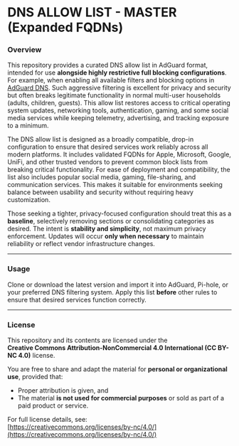 # DNS ALLOW LIST - MASTER (Expanded FQDNs)

### Overview

This repository provides a curated DNS allow list in AdGuard format, intended for use **alongside highly restrictive full blocking configurations**. For example, when enabling all available filters and blocking options in [AdGuard DNS](https://adguard-dns.io). Such aggressive filtering is excellent for privacy and security but often breaks legitimate functionality in normal multi-user households (adults, children, guests). This allow list restores access to critical operating system updates, networking tools, authentication, gaming, and some social media services while keeping telemetry, advertising, and tracking exposure to a minimum.

The DNS allow list is designed as a broadly compatible, drop-in configuration to ensure that desired services work reliably across all modern platforms. It includes validated FQDNs for Apple, Microsoft, Google, UniFi, and other trusted vendors to prevent common block lists from breaking critical functionality. For ease of deployment and compatibility, the list also includes popular social media, gaming, file-sharing, and communication services. This makes it suitable for environments seeking balance between usability and security without requiring heavy customization.

Those seeking a tighter, privacy-focused configuration should treat this as a **baseline**, selectively removing sections or consolidating categories as desired. The intent is **stability and simplicity**, not maximum privacy enforcement. Updates will occur **only when necessary** to maintain reliability or reflect vendor infrastructure changes.

---

### Usage

Clone or download the latest version and import it into AdGuard, Pi-hole, or your preferred DNS filtering system. Apply this list **before** other rules to ensure that desired services function correctly.

---

### License

This repository and its contents are licensed under the  
**Creative Commons Attribution-NonCommercial 4.0 International (CC BY-NC 4.0)** license.

You are free to share and adapt the material for **personal or organizational use**, provided that:
- Proper attribution is given, and  
- The material **is not used for commercial purposes** or sold as part of a paid product or service.  

For full license details, see:  
[https://creativecommons.org/licenses/by-nc/4.0/](https://creativecommons.org/licenses/by-nc/4.0/)
